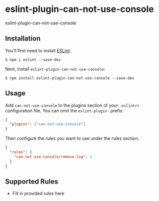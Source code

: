 # eslint-plugin-can-not-use-console

eslint-plugin-can-not-use-console

## Installation

You'll first need to install [ESLint](http://eslint.org):

```
$ npm i eslint --save-dev
```

Next, install `eslint-plugin-can-not-use-console`:

```
$ npm install eslint-plugin-can-not-use-console --save-dev
```

## Usage

Add `can-not-use-console` to the plugins section of your `.eslintrc` configuration file. You can omit the `eslint-plugin-` prefix:

```json
{
  "plugins": ["can-not-use-console"]
}
```

Then configure the rules you want to use under the rules section.

```json
{
  "rules": {
    "can-not-use-console/remove-log": 2
  }
}
```

## Supported Rules

- Fill in provided rules here
